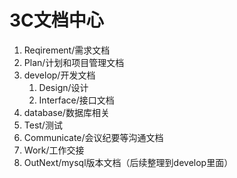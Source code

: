 3C文档中心
=================

1. Reqirement/需求文档
2. Plan/计划和项目管理文档
3. develop/开发文档
    1. Design/设计
    2. Interface/接口文档
4. database/数据库相关
5. Test/测试
6. Communicate/会议纪要等沟通文档
7. Work/工作交接
8. OutNext/mysql版本文档（后续整理到develop里面）
